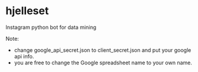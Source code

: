 # hjelleset
Instagram python bot for data mining

Note:
- change google_api_secret.json to client_secret.json and put your google api info.
- you are free to change the Google spreadsheet name to your own name.
